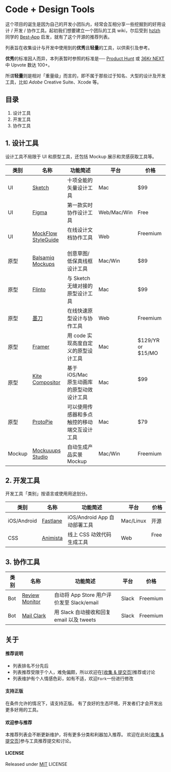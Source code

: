# Code + Design Tools

这个项目的诞生是因为自己的开发小团队内，经常会互相分享一些挖掘到的好用设计 / 开发 / 协作工具。起初我们想要建立一个团队的工具 wiki，尔后受到 [hzlzh](https://github.com/hzlzh) 同学的 [Best-App](https://github.com/hzlzh/Best-App) 启发，就有了这个开源的推荐列表。

列表旨在收集设计与开发中使用到的**优秀**且**轻量**的工具，以供索引及参考。

**优秀**的标准因人而异，本列表暂时参照的标准是── [Product Hunt](https://www.producthunt.com/) 或 [36Kr NEXT](http://next.36kr.com/posts) 中 Upvote 数达 100+。

所谓**轻量**则是相对「重量级」而言的，即不属于那些过于知名、大型的设计及开发工具，比如 *Adobe* Creative Suite、Xcode 等。



## 目录

1. 设计工具
2. 开发工具
3. 协作工具




## 1. 设计工具

设计工具不局限于 UI 和原型工具，还包括 Mockup 展示和灵感获取工具等。

| 类别     | 名称                    | 功能简述                   | 平台          | 价格                |
| ------ | --------------------- | ---------------------- | ----------- | ----------------- |
| UI     | [Sketch]              | 十项全能的矢量设计工具            | Mac         | $99               |
| UI     | [Figma]               | 第一款实时协作设计工具            | Web/Mac/Win | Free              |
| UI     | [MockFlow StyleGuide] | 在线设计文档协作工具              | Web         | Freemium          |
| 原型     | [Balsamiq Mockups]    | 创意草图/低保真线框设计工具         | Mac/Win     | $89               |
| 原型     | [Flinto]              | 与 Sketch 无缝对接的原型设计工具   | Mac         | $99               |
| 原型     | [墨刀]                  | 在线快速原型设计与协作工具          | Web         | Freemium          |
| 原型     | [Framer]              | 用 code 实现高度自定义的原型设计工具  | Mac         | $129/YR or $15/MO |
| 原型     | [Kite Compositor]     | 基于 iOS/Mac 原生动画库的原型动效设计工具  | Mac         | $99               |
| 原型     | [ProtoPie]            | 可以使用传感器和多点触控的移动端交互设计工具 | Mac         | $79               |
| Mockup | [Mockuuups Studio]    | 自动生成产品实景 Mockup        | Mac/Win     | Freemium          |



## 2. 开发工具

开发工具「类别」按语言或使用用途划分。

| 类别          | 名称         | 功能简述                   | 平台        | 价格   |
| ----------- | ---------- | ---------------------- | --------- | ---- |
| iOS/Android | [Fastlane] | iOS/Android App 自动部署工具 | Mac/Linux | 开源   |
| CSS | [Animista] | 线上 CSS 动效代码生成工具 | Web | Free   |



## 3. 协作工具

| 类别   | 名称               | 功能简述                             | 平台    | 价格       |
| ---- | ---------------- | -------------------------------- | ----- | -------- |
| Bot  | [Review Monitor] | 自动将 App Store 用户评价发至 Slack/email | Slack | Freemium |
| Bot  | [Mail Clark]     | 用 Slack 自动接收和回复 email 以及 tweets  | Slack | Freemium |



## 关于

#### 推荐说明

* 列表排名不分先后
* 列表推荐受限于个人，难免偏颇，所以欢迎在\[[收集 & 提交页]\]推荐或讨论
* 列表维护有个人情感色彩，如有不适，欢迎`Fork`一份进行修改

#### 支持正版

在条件允许的情况下，请支持正版。
有了良好的生态环境，开发者们才会开发出更多好用的工具。

#### 欢迎参与推荐

本推荐列表会不断更新维护，将有更多分类和利器加入推荐。
欢迎在此处\[[收集 & 提交页]\]参与工具推荐提交和讨论。

#### LICENSE

Released under [MIT] LICENSE

[收集 & 提交页]: https://github.com/zoomyale/Code-Design-Tools/issues/
[MIT]: https://rem.mit-license.org/

[Fastlane]: https://github.com/fastlane/fastlane/
[Sketch]: https://sketchapp.com/
[Slack]: https://slack.com/
[Flinto]: https://www.flinto.com/
[Review Monitor]: https://launchkit.io/reviews/
[Mockuuups Studio]: https://mockuuups.studio/
[墨刀]: https://modao.cc/
[Framer]: https://framer.com/
[Figma]: https://www.figma.com/
[ProtoPie]: http://www.protopie.cn/
[MockFlow StyleGuide]: https://mockflow.com/apps/styleguide/
[Balsamiq Mockups]: https://balsamiq.com/
[Mail Clark]: https://mailclark.ai/
[Kite Compositor]: https://kiteapp.co/
[Animista]: http://animista.net/
